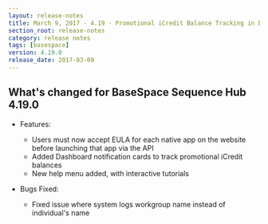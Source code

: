 ```yaml
---
layout: release-notes
title: March 9, 2017 - 4.19 - Promotional iCredit Balance Tracking in Dashboard
section_root: release-notes
category: release notes
tags: [basespace]
version: 4.19.0
release_date: 2017-03-09
---
```


## What's changed for BaseSpace Sequence Hub 4.19.0

- Features:
	- Users must now accept EULA for each native app on the website before launching that app via the API
	- Added Dashboard notification cards to track promotional iCredit balances
	- New help menu added, with interactive tutorials
  
- Bugs Fixed:
	- Fixed issue where system logs workgroup name instead of individual's name

